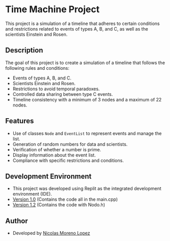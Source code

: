 # Time Machine Project

This project is a simulation of a timeline that adheres to certain conditions and restrictions related to events of types A, B, and C, as well as the scientists Einstein and Rosen.

## Description

The goal of this project is to create a simulation of a timeline that follows the following rules and conditions:

- Events of types A, B, and C.
- Scientists Einstein and Rosen.
- Restrictions to avoid temporal paradoxes.
- Controlled data sharing between type C events.
- Timeline consistency with a minimum of 3 nodes and a maximum of 22 nodes.

## Features

- Use of classes `Node` and `EventList` to represent events and manage the list.
- Generation of random numbers for data and scientists.
- Verification of whether a number is prime.
- Display information about the event list.
- Compliance with specific restrictions and conditions.

## Development Environment

- This project was developed using Replit as the integrated development environment (IDE).
- [Version 1.0](https://replit.com/join/qwhmpkftdr-nickolas10moren) (Contains the code all in the main.cpp)
- [Version 1.2](https://replit.com/join/nnveveznxn-nickolas10moren) (Contains the code with Nodo.h)
    
## Author

- Developed by [Nicolas Moreno Lopez](https://github.com/Nicorenox)


